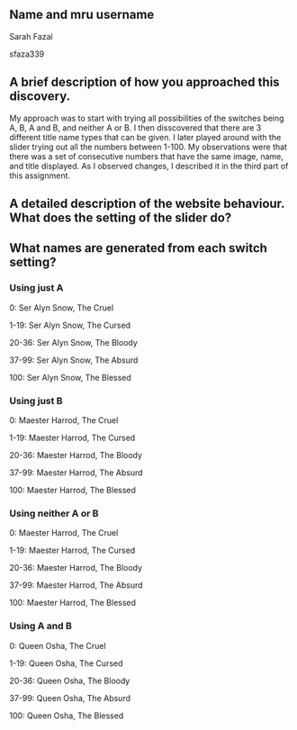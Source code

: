 ## Name and mru username

Sarah Fazal

sfaza339

## A brief description of how you approached this discovery.

My approach was to start with trying all possibilities of the switches being A, B, A and B, and neither A or B. I then disscovered that there are 3 different title name types that can be given. I later played around with the slider trying out all the numbers between 1-100. My observations were that there was a set of consecutive numbers that have the same image, name, and title displayed. As I observed changes, I described it in the third part of this assignment. 

## A detailed description of the website behaviour. What does the setting of the slider do?

## What names are generated from each switch setting? 

### Using just A

0: Ser Alyn Snow, The Cruel 

1-19: Ser Alyn Snow, The Cursed 

20-36: Ser Alyn Snow, The Bloody 

37-99: Ser Alyn Snow, The Absurd 

100: Ser Alyn Snow, The Blessed

### Using just B 

0: Maester Harrod, The Cruel 

1-19: Maester Harrod, The Cursed 

20-36: Maester Harrod, The Bloody 

37-99: Maester Harrod, The Absurd 

100: Maester Harrod, The Blessed

### Using neither A or B

0: Maester Harrod, The Cruel 

1-19: Maester Harrod, The Cursed 

20-36: Maester Harrod, The Bloody 

37-99: Maester Harrod, The Absurd 

100: Maester Harrod, The Blessed

### Using A and B

0: Queen Osha, The Cruel 

1-19: Queen Osha, The Cursed 

20-36: Queen Osha, The Bloody 

37-99: Queen Osha, The Absurd 

100: Queen Osha, The Blessed


